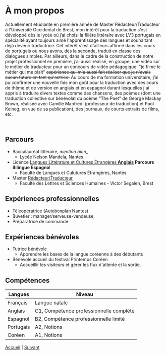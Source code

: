 # **À mon propos**

Actuellement étudiante en première année de Master Rédacteur/Traducteur à l'Université Occidental de Brest, mon intérêt pour la traduction s’est développé dès le lycée où j’ai choisi la filière littéraire avec LV3 portugais en spécialité ayant toujours aimé l'apprentissage des langues et souhaitant déjà devenir traductrice. Cet intérêt s'est d'ailleurs affirmé dans les cours de portugais où nous avons, dès la seconde, traduit en classe des dialogues simples.
Par ailleurs, dans le cadre de la construction de notre projet professionnel en première, j’ai aussi réalisé, en groupe, une vidéo sur le métier de traducteur pour un concours de vidéo pédagogique: "je filme le métier qui me plait" ~~expérience qui m'a aussi fait réaliser que je n'avais aucun future en tant qu'actrice.~~ 
Au cours de ma formation universitaire, j’ai pu confirmer une nouvelle fois mon goût pour la traduction avec des cours de thème et de version en anglais et en espagnol durant lesquelles j'ai appris à traduire divers textes comme des chansons, des poèmes (dont une traduction collective sur bénévolat du poème "The Poet" de George Mackay Brown, réalisée avec Camille Manfredi (professeur de traduction) et Paol Keineg, en vue de sa publication), des journaux, de courts extraits de films, etc.

&nbsp;

## Parcours
* Baccalauréat littéraire, _mention bien__
    * Lycée Nelson Mandela, Nantes
* Licence [Langues Littérature et Cultures Étrangères __Anglais__](https://flce.univ-nantes.fr/offre-de-formation/licences-llcer/licence-langues-litteratures-et-civilisations-etrangeres-et-regionales-llcer-anglais#presentation) __Parcours Bilingue Espagnol__
    * Faculté de Langues et Culutures Étrangères, Nantes 
* Master [Rédacteur/Traducteur](http://formations.univ-brest.fr/fr/index/arts-lettres-langues-ALL/master-XB/master-mention-traduction-et-interpretation-IOMOTB9T//parcours-redacteur-traducteur-IOMP2P9W.html)
    * Faculté des Lettres et Sciences Humaines - Victor Segalen, Brest 

## Expériences professionnelles
* Téléopératrice (Autobonplan Nantes)
* Buvetier : manager/serveuse-vendeuse, 
* Préparatrice de commande
  
## Expériences bénévoles
* Tutrice bénévole
    - Apprendre les bases de la langue coréenne à des débutants
* Bénévole accueil du festival Printemps Coréen
    - Accueillir les visiteurs et gérer les flux d'attente et la sortie.

## Compétences
  
Langues       | Niveau
------------- | ----------------------------------------
Français      | Langue natale
Anglais       | C1, Compétence professionnelle complète
Espagnol      | B2,  Compétence professionnelle limité
Portugais     | A2, Notions
Coréen        | A1, Notions

[Accueil](./index.md) | [Suivant](./ambitions.md)
